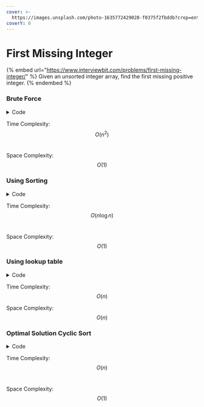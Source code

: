 ```yaml
---
cover: >-
  https://images.unsplash.com/photo-1635772429028-f0375f2fbddb?crop=entropy&cs=tinysrgb&fm=jpg&ixid=MnwxOTcwMjR8MHwxfHNlYXJjaHw3fHxtaXNzaW5nfGVufDB8fHx8MTY1NTExNTY0Nw&ixlib=rb-1.2.1&q=80
coverY: 0
---
```


# First Missing Integer

{% embed url="https://www.interviewbit.com/problems/first-missing-integer/" %}
Given an unsorted integer array, find the first missing positive integer.
{% endembed %}

### Brute Force

<details>

<summary>Code</summary>

```cpp
int Solution::firstMissingPositive(vector<int> &A) {
    for(int i = 1; i <= A.size() + 1; i++) {
        bool found = false;
        for(int j = 0; j < A.size(); j++)
            if(A[j] == i) {
                found = true;
                break;
            }
        if(!found)
            return i;
    }
    return -1;
}

```

</details>

Time Complexity: $$O(n^2)$$​

Space Complexity: $$O(1)$$

### Using Sorting

<details>

<summary>Code</summary>

```cpp
int Solution::firstMissingPositive(vector<int> &A) {
    sort(A.begin(), A.end());
    int expected = 1;
    for(int x: A)
        if(x > expected)
            return expected;
        else if(x == expected)
            expected++;

    return expected;
}
```

</details>

Time Complexity: $$O(n\log n)$$​

Space Complexity: $$O(1)$$

### Using lookup table

<details>

<summary>Code</summary>

```cpp
int Solution::firstMissingPositive(vector<int> &A) {
    vector<bool> seen(A.size() + 1, false);

    for(int x: A)
        seen[x] = true;

    for(int i = 1; i < seen.size(); i++)
        if(!seen[i])
            return i;

    return -1;    
}
```

</details>

Time Complexity: $$O(n)$$

Space Complexity: $$O(n)$$

### Optimal Solution Cyclic Sort

<details>

<summary>Code</summary>

```cpp
int Solution::firstMissingPositive(vector<int> &A) {
    int n = A.size();
    for(int i = 0; i < n; i++) 
        if(A[i] > 0 && A[i] <= n) {
            int pos = A[i] - 1;
            if(A[pos] != A[i]) {
                swap(A[pos], A[i]);
                i--;
            }
        }
    
    for(int i = 0; i < n; i++)
        if(A[i] != i + 1) return (i + 1);

    return n + 1;
}
```

</details>

Time Complexity: $$O(n)$$​

Space Complexity: $$O(1)$$
